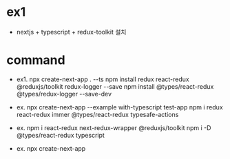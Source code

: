 # ex1

- nextjs + typescript + redux-toolkit 설치




# command

- ex1.
  npx create-next-app . --ts
  npm install redux react-redux @reduxjs/toolkit redux-logger --save
  npm install @types/react-redux @types/redux-logger --save-dev

- ex.
  npx create-next-app --example with-typescript test-app
  npm i redux react-redux immer @types/react-redux typesafe-actions

- ex.
  npm i react-redux next-redux-wrapper @reduxjs/toolkit
  npm i -D @types/react-redux typescript

- ex.
  npx create-next-app
